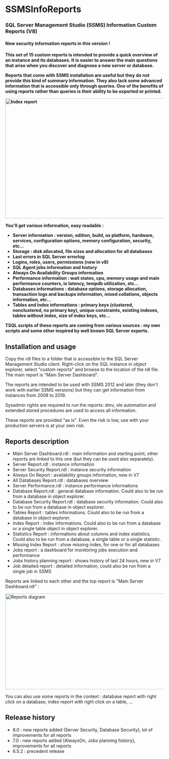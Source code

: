 # SSMSInfoReports
<h3>SQL Server Management Studio (SSMS) Information Custom Reports (V8)</h3>
<h4>New security information reports in this version !<h4>
This set of 15 custom reports is intended to provide a quick overview of an instance and its databases. It is easier to answer the main questions that arise when you discover and diagnose a new server or database.

Reports that come with SSMS installation are useful but they do not provide this kind of summary information. They also lack some advanced information that is accessible only through queries. One of the benefits of using reports rather than queries is their ability to be exported or printed.

<p><img src="http://blog.datafly.pro/public/images/SSMSInfoReports/SSMSInfoReportSample.jpg" alt="Index report" width="605" height="381" /></p>

You'll get various information, easy readable :
<ul>
<li>Server information : version, edition, build, os platform, hardware, services, configuration options, memory configuration, security, etc… </li>
<li>Storage : disk allocated, file sizes and allocation for all databases </li>
<li>Last errors in SQL Server errorlog </li>
<li>Logins, roles, users, permissions (new in v8) </li>
<li>SQL Agent jobs information and history </li>
<li>Always On Availability Groups information </li>
<li>Performance information : wait states, cpu, memory usage and main performance counters, io latency, tempdb utilization, etc… </li>
<li>Databases informations : database options, storage allocation, transaction logs and backups information, mixed collations, objects information, etc... </li>
<li>Tables and index informations : primary keys (clustered, nonclustered, no primary key), unique constraints, existing indexes, tables without index, size of index keys, etc… </li> </ul>

TSQL scripts of these reports are coming from various sources : my own scripts and some other inspired by well known SQL Server experts.

<h2>Installation and usage</h2>
Copy the rdl files to a folder that is accessible to the SQL Server Management Studio client. Right-click on the SQL instance in object explorer, select "custom reports" and browse to the location of the rdl file. The main report is "Main Server Dashboard".

The reports are intended to be used with SSMS 2012 and later (they don't work with earlier SSMS versions) but they can get information from instances from 2008 to 2019.

Sysadmin rights are required to run the reports: dmv, ole automation and extended stored procedures are used to access all information.

These reports are provided "as is". Even the risk is low, use with your production servers is at your own risk.

<h2>Reports description</h2>
<ul>
<li>Main Server Dashboard.rdl : main information and starting point, other reports are linked to this one  (but they can be used also separately). 
<li>Server Report.rdl : instance information </li>
<li>Server Security Report.rdl : instance security information </li>
<li>Always On Report : availability groups information, new in V7 </li>
<li>All Databases Report.rdl : databases overview </li>
<li>Server Performance.rdl : instance performance informations </li>
<li>Database Report.rdl : general database information. Could also to be run from a database in object explorer. </li>
<li>Database Security Report.rdl : database security information. Could also to be run from a database in object explorer. </li>
<li>Tables Report : tables informations. Could also to be run from a database in object explorer. </li>
<li>Index Report : index informations. Could also to be run from a database or a single table object in object explorer. </li>
<li>Statistics Report : informations about columns and index statistics. Could also to be run from a database, a single table or a single statistic. </li>
<li>Missing Index Report : show missing index, for one or for all databases </li>
<li>Jobs report : a dashboard for monitoring jobs execution and performance </li>
<li>Jobs history planning report : shows history of last 24 hours, new in V7 </li>
<li>Job detailed report : detailed information, could also be run from a single job in SSMS </li>
</ul>
Reports are linked to each other and the top report is "Main Server Dashboard.rdl" : 
<p><img src="http://blog.datafly.pro/public/images/SSMSInfoReports/SSMSInfoReports_Diagram8.jpg" alt="Reports diagram" width="589" height="304" /></p>
You can also use some reports in the context : database report with right click on a database, index report with right click on a table, ...
<h2>Release history</h2>
<ul>
  <li>8.0   : new reports added (Server Security, Database Security), lot of improvements for all reports </li>
  <li>7.0   : new reports added (AlwaysOn, Jobs planning history), improvements for all reports </li>
  <li>6.5.2 : precedent release </li>
</ul>


